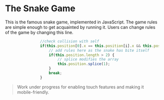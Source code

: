 # The Snake Game
This is the famous snake game, implemented in JavaScript. The game rules are simple enough to get acquainted by running it. Users can change rules of the game by changing this line. 
```javascript
                //check collision with self
                if(this.position[0].x == this.position[i].x && this.position[0].y == this.position[i].y) {
                    // add rules here as the snake has bite itself
                    if(this.position.length > 2) {
                        // splice modifies the array
                        this.position.splice(1);
                    }
                    break;
                }
```
> Work under progress for enabling touch features and making it mobile-friendly.